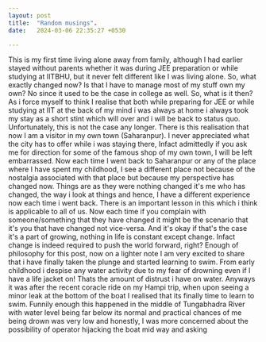 ```yaml
---
layout: post
title:  "Random musings".
date:   2024-03-06 22:35:27 +0530

---
```

This is my first time living alone away from family, although I had earlier stayed without parents whether it was during JEE preparation or while studying at IITBHU, but it never felt different like I was living alone. So, what exactly changed now? Is that I have to manage most of my stuff own my own? No since it used to be the case in college as well. So, what is it then? As i force myself to think I realise that both while preparing for JEE or while studying at IIT at the back of my mind i was always at home i always took my stay as a short stint which will over and i will be back to status quo.
Unfortunately, this is not the case any longer. There is this realisation that now I am a visitor in my own town (Saharanpur). I never appreciated what the city has to offer while i was staying there, Infact admittedly if you ask me for direction for some of the famous shop of my own town, I will be left embarrassed.
Now each time I went back to Saharanpur or any of the place where I have spent my childhood, I see a different place not because of the nostalgia associated with that place but because my perspective has changed now. Things are as they were nothing changed it's me who has changed, the way i look at things and hence, I have a different experience now each time i went back.
There is an important lesson in this which i think is applicable to all of us. Now each time if you complain with someone/something that they have changed it might be the scenario that it's you that have changed not vice-versa. And it's okay if that's the case it's a part of growing, nothing in life is constant except change. Infact change is indeed required to push the world forward, right?
Enough of philosophy for this post, now on a lighter note I am very excited to share that i have finally taken the plunge and started learning to swim. From early childhood i despise any water activity due to my fear of drowning even if I have a life jacket on! Thats the amount of distrust i have on water. 
Anyways it was after the recent coracle ride on my Hampi trip, when upon seeing a minor leak at the bottom of the boat I realised that its finally time to learn to swim. Funnily enough this happened in the middle of Tungabhadra River with water level being far below its normal and practical chances of me being drown was very low and honestly, I was more concerned about the possibility of operator hijacking the boat mid way and asking 
<!--stackedit_data:
eyJoaXN0b3J5IjpbNzY4NzMwMzc3LDE3MTA4OTQwMjEsMTgxMj
g2Njc0LDEzOTY2NDQ4OTcsLTIwODg3NDY2MTJdfQ==
-->